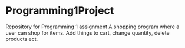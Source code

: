# Programming1Project
Repository for Programming 1 assignment 
A shopping program where a user can shop for items. Add things to cart, change quantity, delete products ect.
